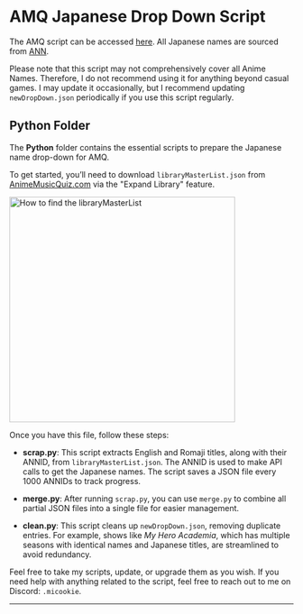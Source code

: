 # AMQ Japanese Drop Down Script

The AMQ script can be accessed [here](https://raw.githubusercontent.com/Mxyuki/AMQ-Scripts/main/amqJapaneseDropDown.user.js). All Japanese names are sourced from [ANN](https://www.animenewsnetwork.com/).

Please note that this script may not comprehensively cover all Anime Names. Therefore, I do not recommend using it for anything beyond casual games. I may update it occasionally, but I recommend updating `newDropDown.json` periodically if you use this script regularly.

## Python Folder

The **Python** folder contains the essential scripts to prepare the Japanese name drop-down for AMQ.

To get started, you’ll need to download `libraryMasterList.json` from [AnimeMusicQuiz.com](https://animemusicquiz.com/) via the "Expand Library" feature.

<img src="https://i.imgur.com/e619y4Y.png" alt="How to find the libraryMasterList" width="400">

Once you have this file, follow these steps:

- **scrap.py**: This script extracts English and Romaji titles, along with their ANNID, from `libraryMasterList.json`. The ANNID is used to make API calls to get the Japanese names. The script saves a JSON file every 1000 ANNIDs to track progress.

- **merge.py**: After running `scrap.py`, you can use `merge.py` to combine all partial JSON files into a single file for easier management.

- **clean.py**: This script cleans up `newDropDown.json`, removing duplicate entries. For example, shows like *My Hero Academia*, which has multiple seasons with identical names and Japanese titles, are streamlined to avoid redundancy.

Feel free to take my scripts, update, or upgrade them as you wish. If you need help with anything related to the script, feel free to reach out to me on Discord: `.micookie`.

---
